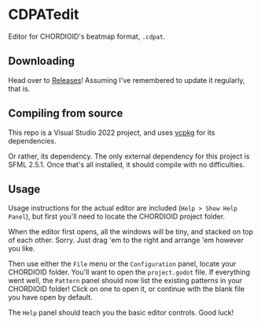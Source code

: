 # CDPATedit

Editor for CHORDIOID's beatmap format, `.cdpat`.

## Downloading

Head over to [Releases](https://gitlab.com/estroBiologist/CDPATedit/-/releases)! Assuming I've remembered to update it regularly, that is.

## Compiling from source

This repo is a Visual Studio 2022 project, and uses [vcpkg](https://vcpkg.io/en/index.html) for its dependencies.

Or rather, its dependency. The only external dependency for this project is SFML 2.5.1. Once that's all installed, it should compile with no difficulties.

## Usage

Usage instructions for the actual editor are included (`Help > Show Help Panel`), but first you'll need to locate the CHORDIOID project folder.

When the editor first opens, all the windows will be tiny, and stacked on top of each other. Sorry. Just drag 'em to the right and arrange 'em however you like.

Then use either the `File` menu or the `Configuration` panel, locate your CHORDIOID folder. You'll want to open the `project.godot` file. If everything went well, the `Pattern` panel should now list the existing patterns in your CHORDIOID folder! Click on one to open it, or continue with the blank file you have open by default.

The `Help` panel should teach you the basic editor controls. Good luck!

